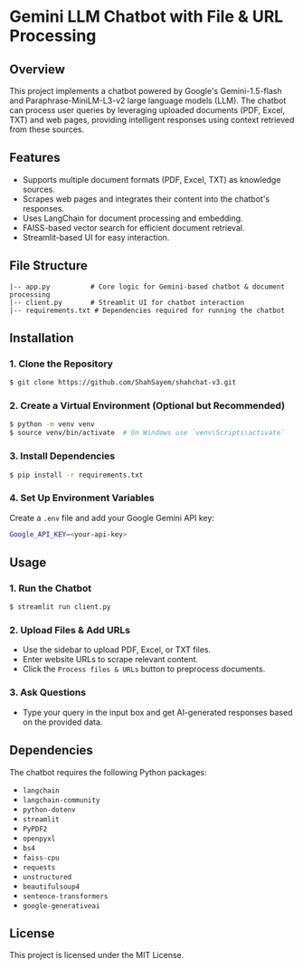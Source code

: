 # Gemini LLM Chatbot with File & URL Processing

## Overview
This project implements a chatbot powered by Google's Gemini-1.5-flash and Paraphrase-MiniLM-L3-v2 large language models (LLM). The chatbot can process user queries by leveraging uploaded documents (PDF, Excel, TXT) and web pages, providing intelligent responses using context retrieved from these sources.

## Features
- Supports multiple document formats (PDF, Excel, TXT) as knowledge sources.
- Scrapes web pages and integrates their content into the chatbot's responses.
- Uses LangChain for document processing and embedding.
- FAISS-based vector search for efficient document retrieval.
- Streamlit-based UI for easy interaction.

## File Structure
```
|-- app.py          # Core logic for Gemini-based chatbot & document processing
|-- client.py       # Streamlit UI for chatbot interaction
|-- requirements.txt # Dependencies required for running the chatbot
```

## Installation

### 1. Clone the Repository
```sh
$ git clone https://github.com/ShahSayem/shahchat-v3.git
```

### 2. Create a Virtual Environment (Optional but Recommended)
```sh
$ python -m venv venv
$ source venv/bin/activate  # On Windows use `venv\Scripts\activate`
```

### 3. Install Dependencies
```sh
$ pip install -r requirements.txt
```

### 4. Set Up Environment Variables
Create a `.env` file and add your Google Gemini API key:
```sh
Google_API_KEY=<your-api-key>
```

## Usage

### 1. Run the Chatbot
```sh
$ streamlit run client.py
```

### 2. Upload Files & Add URLs
- Use the sidebar to upload PDF, Excel, or TXT files.
- Enter website URLs to scrape relevant content.
- Click the `Process files & URLs` button to preprocess documents.

### 3. Ask Questions
- Type your query in the input box and get AI-generated responses based on the provided data.

## Dependencies
The chatbot requires the following Python packages:
- `langchain`
- `langchain-community`
- `python-dotenv`
- `streamlit`
- `PyPDF2`
- `openpyxl`
- `bs4`
- `faiss-cpu`
- `requests`
- `unstructured`
- `beautifulsoup4`
- `sentence-transformers`
- `google-generativeai`

## License
This project is licensed under the MIT License.
